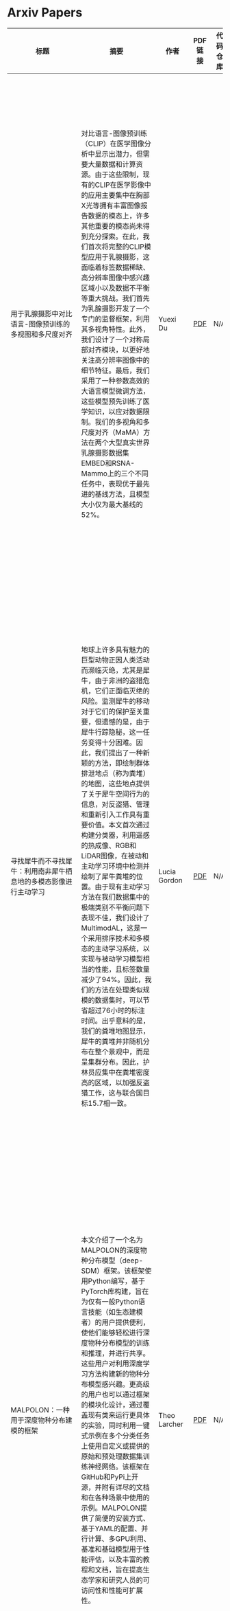 # Arxiv Papers

| 标题  | 摘要 | 作者 | PDF链接 | 代码仓库 | Title | Abstract | 
|-------|---------|----------|-----------|------------------|--------------------|---------|
| 用于乳腺摄影中对比语言-图像预训练的多视图和多尺度对齐 | 对比语言-图像预训练（CLIP）在医学图像分析中显示出潜力，但需要大量数据和计算资源。由于这些限制，现有的CLIP在医学影像中的应用主要集中在胸部X光等拥有丰富图像报告数据的模态上，许多其他重要的模态尚未得到充分探索。在此，我们首次将完整的CLIP模型应用于乳腺摄影，这面临着标签数据稀缺、高分辨率图像中感兴趣区域小以及数据不平衡等重大挑战。我们首先为乳腺摄影开发了一个专门的监督框架，利用其多视角特性。此外，我们设计了一个对称局部对齐模块，以更好地关注高分辨率图像中的细节特征。最后，我们采用了一种参数高效的大语言模型微调方法，这些模型预先训练了医学知识，以应对数据限制。我们的多视角和多尺度对齐（MaMA）方法在两个大型真实世界乳腺摄影数据集EMBED和RSNA-Mammo上的三个不同任务中，表现优于最先进的基线方法，且模型大小仅为最大基线的52%。 | Yuexi Du | [PDF](http://arxiv.org/pdf/2409.18119v1) | N/A | Multi-View and Multi-Scale Alignment for Contrastive Language-Image Pre-training in Mammography | Contrastive Language-Image Pre-training (CLIP) shows promise in medical image analysis but requires substantial data and computational resources. Due to these restrictions, existing CLIP applications in medical imaging focus mainly on modalities like chest X-rays that have abundant image-report data available, leaving many other important modalities under-explored. Here, we propose the first adaptation of the full CLIP model to mammography, which presents significant challenges due to labeled data scarcity, high-resolution images with small regions of interest, and data imbalance. We first develop a specialized supervision framework for mammography that leverages its multi-view nature. Furthermore, we design a symmetric local alignment module to better focus on detailed features in high-resolution images. Lastly, we incorporate a parameter-efficient fine-tuning approach for large language models pre-trained with medical knowledge to address data limitations. Our multi-view and multi-scale alignment (MaMA) method outperforms state-of-the-art baselines for three different tasks on two large real-world mammography datasets, EMBED and RSNA-Mammo, with only 52% model size compared with the largest baseline. |
| 寻找犀牛而不寻找犀牛：利用南非犀牛栖息地的多模态影像进行主动学习 | 地球上许多具有魅力的巨型动物正因人类活动而濒临灭绝，尤其是犀牛，由于非洲的盗猎危机，它们正面临灭绝的风险。监测犀牛的移动对于它们的保护至关重要，但遗憾的是，由于犀牛行踪隐秘，这一任务变得十分困难。因此，我们提出了一种新颖的方法，即绘制群体排泄地点（称为粪堆）的地图，这些地点提供了关于犀牛空间行为的信息，对反盗猎、管理和重新引入工作具有重要价值。本文首次通过构建分类器，利用遥感的热成像、RGB和LiDAR图像，在被动和主动学习环境中检测并绘制了犀牛粪堆的位置。由于现有主动学习方法在我们数据集中的极端类别不平衡问题下表现不佳，我们设计了MultimodAL，这是一个采用排序技术和多模态的主动学习系统，以实现与被动学习模型相当的性能，且标签数量减少了94%。因此，我们的方法在处理类似规模的数据集时，可以节省超过76小时的标注时间。出乎意料的是，我们的粪堆地图显示，犀牛的粪堆并非随机分布在整个景观中，而是呈集群分布。因此，护林员应集中在粪堆密度高的区域，以加强反盗猎工作，这与联合国目标15.7相一致。 | Lucia Gordon | [PDF](http://arxiv.org/pdf/2409.18104v1) | N/A | Find Rhinos without Finding Rhinos: Active Learning with Multimodal Imagery of South African Rhino Habitats | Much of Earth's charismatic megafauna is endangered by human activities, particularly the rhino, which is at risk of extinction due to the poaching crisis in Africa. Monitoring rhinos' movement is crucial to their protection but has unfortunately proven difficult because rhinos are elusive. Therefore, instead of tracking rhinos, we propose the novel approach of mapping communal defecation sites, called middens, which give information about rhinos' spatial behavior valuable to anti-poaching, management, and reintroduction efforts. This paper provides the first-ever mapping of rhino midden locations by building classifiers to detect them using remotely sensed thermal, RGB, and LiDAR imagery in passive and active learning settings. As existing active learning methods perform poorly due to the extreme class imbalance in our dataset, we design MultimodAL, an active learning system employing a ranking technique and multimodality to achieve competitive performance with passive learning models with 94% fewer labels. Our methods could therefore save over 76 hours in labeling time when used on a similarly-sized dataset. Unexpectedly, our midden map reveals that rhino middens are not randomly distributed throughout the landscape; rather, they are clustered. Consequently, rangers should be targeted at areas with high midden densities to strengthen anti-poaching efforts, in line with UN Target 15.7. |
| MALPOLON：一种用于深度物种分布建模的框架 | 本文介绍了一个名为MALPOLON的深度物种分布模型（deep-SDM）框架。该框架使用Python编写，基于PyTorch库构建，旨在为仅有一般Python语言技能（如生态建模者）的用户提供便利，使他们能够轻松进行深度物种分布模型的训练和推理，并进行共享。这些用户对利用深度学习方法构建新的物种分布模型感兴趣。更高级的用户也可以通过框架的模块化设计，通过覆盖现有类来运行更具体的实验，同时利用一键式示例在多个分类任务上使用自定义或提供的原始和预处理数据集训练神经网络。该框架在GitHub和PyPi上开源，并附有详尽的文档和在各种场景中使用的示例。MALPOLON提供了简便的安装方式、基于YAML的配置、并行计算、多GPU利用、基准和基础模型用于性能评估，以及丰富的教程和文档，旨在提高生态学家和研究人员的可访问性和性能可扩展性。 | Theo Larcher | [PDF](http://arxiv.org/pdf/2409.18102v1) | N/A | MALPOLON: A Framework for Deep Species Distribution Modeling | This paper describes a deep-SDM framework, MALPOLON. Written in Python and built upon the PyTorch library, this framework aims to facilitate training and inferences of deep species distribution models (deep-SDM) and sharing for users with only general Python language skills (e.g., modeling ecologists) who are interested in testing deep learning approaches to build new SDMs. More advanced users can also benefit from the framework's modularity to run more specific experiments by overriding existing classes while taking advantage of press-button examples to train neural networks on multiple classification tasks using custom or provided raw and pre-processed datasets. The framework is open-sourced on GitHub and PyPi along with extensive documentation and examples of use in various scenarios. MALPOLON offers straightforward installation, YAML-based configuration, parallel computing, multi-GPU utilization, baseline and foundational models for benchmarking, and extensive tutorials/documentation, aiming to enhance accessibility and performance scalability for ecologists and researchers. |
| 基于人工智能的增强现实技术在卫星装配、集成与测试中的应用 | 人工智能（AI）与增强现实（AR）的结合有望通过提高精度、减少人为错误以及在洁净室环境中提升操作效率，彻底改变卫星的装配、集成和测试（AIT）流程。本文详细介绍了欧洲航天局（ESA）的项目“AI for AR in Satellite AIT”，该项目结合了实时计算机视觉和AR系统，以协助技术人员进行卫星装配。利用微软HoloLens 2作为AR界面，该系统提供了上下文感知的指导和实时反馈，解决了AIT工作流程中物体识别和6D姿态估计的复杂性。所有AI模型的准确率均超过70%，其中检测模型的准确率超过95%，显示出高水平的性能和可靠性。本研究的一个重要贡献在于有效利用合成数据来训练AR应用中的AI模型，解决了在高度动态的卫星环境中获取真实世界数据集的重大挑战，并创建了用于自动标注的分割一切模型（SAMAL），该模型能够自动标注真实数据，速度比人工标注快20倍。研究结果表明，AI驱动的AR系统在自动化关键卫星装配任务方面的有效性，为航天工业未来的创新奠定了基础。 | Alvaro Patricio | [PDF](http://arxiv.org/pdf/2409.18101v1) | N/A | AI-Powered Augmented Reality for Satellite Assembly, Integration and Test | The integration of Artificial Intelligence (AI) and Augmented Reality (AR) is set to transform satellite Assembly, Integration, and Testing (AIT) processes by enhancing precision, minimizing human error, and improving operational efficiency in cleanroom environments. This paper presents a technical description of the European Space Agency's (ESA) project "AI for AR in Satellite AIT," which combines real-time computer vision and AR systems to assist technicians during satellite assembly. Leveraging Microsoft HoloLens 2 as the AR interface, the system delivers context-aware instructions and real-time feedback, tackling the complexities of object recognition and 6D pose estimation in AIT workflows. All AI models demonstrated over 70% accuracy, with the detection model exceeding 95% accuracy, indicating a high level of performance and reliability. A key contribution of this work lies in the effective use of synthetic data for training AI models in AR applications, addressing the significant challenges of obtaining real-world datasets in highly dynamic satellite environments, as well as the creation of the Segmented Anything Model for Automatic Labelling (SAMAL), which facilitates the automatic annotation of real data, achieving speeds up to 20 times faster than manual human annotation. The findings demonstrate the efficacy of AI-driven AR systems in automating critical satellite assembly tasks, setting a foundation for future innovations in the space industry. |
| 自监督预训练用于心血管磁共振电影分割 | 自监督预训练（SSP）在从大型未标注数据集中学习方面显示出有希望的结果，因此可能对自动心血管磁共振（CMR）短轴电影分割有用。然而，关于SSP对分割的益处的不一致报告使得将其应用于CMR变得困难。因此，本研究旨在评估SSP方法在CMR电影分割中的效果。为此，使用了296名受试者的短轴电影堆栈（共90618张2D切片）进行未标注预训练，采用了四种SSP方法：SimCLR、位置对比学习、DINO和掩码图像建模（MIM）。对于每种SSP方法，以及从头开始训练的2D基线模型，使用了不同数量的受试者子集进行有监督的微调。微调后的模型与基线模型在140名受试者的测试数据集中进行了比较，使用了3D Dice相似系数（DSC）进行评估。SSP方法在最大有监督微调子集上的表现与基线相比没有提升（DSC = 0.89）。当仅有10名受试者（231张2D切片）可用于有监督训练时，使用MIM的SSP（DSC = 0.86）比从头开始训练（DSC = 0.82）有所改进。本研究发现，当标注训练数据稀缺时，SSP对CMR电影分割是有价值的，但在有充足标注数据时，对最先进的深度学习方法没有帮助。此外，SSP方法的选择也很重要。代码公开在：https://github.com/q-cardIA/ssp-cmr-cine-segmentation。 | Rob A. J. de Mooij | [PDF](http://arxiv.org/pdf/2409.18100v1) | N/A | Self-supervised Pretraining for Cardiovascular Magnetic Resonance Cine Segmentation | Self-supervised pretraining (SSP) has shown promising results in learning from large unlabeled datasets and, thus, could be useful for automated cardiovascular magnetic resonance (CMR) short-axis cine segmentation. However, inconsistent reports of the benefits of SSP for segmentation have made it difficult to apply SSP to CMR. Therefore, this study aimed to evaluate SSP methods for CMR cine segmentation.   To this end, short-axis cine stacks of 296 subjects (90618 2D slices) were used for unlabeled pretraining with four SSP methods; SimCLR, positional contrastive learning, DINO, and masked image modeling (MIM). Subsets of varying numbers of subjects were used for supervised fine-tuning of 2D models for each SSP method, as well as to train a 2D baseline model from scratch. The fine-tuned models were compared to the baseline using the 3D Dice similarity coefficient (DSC) in a test dataset of 140 subjects.   The SSP methods showed no performance gains with the largest supervised fine-tuning subset compared to the baseline (DSC = 0.89). When only 10 subjects (231 2D slices) are available for supervised training, SSP using MIM (DSC = 0.86) improves over training from scratch (DSC = 0.82).   This study found that SSP is valuable for CMR cine segmentation when labeled training data is scarce, but does not aid state-of-the-art deep learning methods when ample labeled data is available. Moreover, the choice of SSP method is important. The code is publicly available at: https://github.com/q-cardIA/ssp-cmr-cine-segmentation |
| EfficientCrackNet：一种用于裂缝分割的轻量级模型 | 裂缝检测，特别是从路面图像中进行检测，由于存在诸如强度不均匀、复杂拓扑结构、低对比度和噪声背景等固有复杂性，在计算机视觉领域构成了一个巨大的挑战。自动化裂缝检测对于维护建筑物、路面和桥梁等关键基础设施的结构完整性至关重要。现有的轻量级方法常常面临计算效率低下、复杂的裂缝模式和困难的背景等问题，导致检测不准确且不适用于实际应用。为了解决这些限制，我们提出了EfficientCrackNet，这是一种轻量级混合模型，结合了卷积神经网络（CNN）和变换器，用于精确的裂缝分割。EfficientCrackNet集成了深度可分离卷积（DSC）层和MobileViT块，以捕捉全局和局部特征。该模型采用了边缘提取方法（EEM），无需预训练即可进行高效的裂缝边缘检测，并使用超轻量级子空间注意力模块（ULSAM）来增强特征提取。在三个基准数据集Crack500、DeepCrack和GAPs384上的广泛实验表明，EfficientCrackNet在性能上优于现有的轻量级模型，同时仅需要0.26M参数和0.483 GFLOPs（G）。所提出的模型在准确性和计算效率之间提供了最佳平衡，优于最先进的轻量级模型，并为实际裂缝分割提供了一个强大且适应性强的解决方案。 | Abid Hasan Zim | [PDF](http://arxiv.org/pdf/2409.18099v1) | N/A | EfficientCrackNet: A Lightweight Model for Crack Segmentation | Crack detection, particularly from pavement images, presents a formidable challenge in the domain of computer vision due to several inherent complexities such as intensity inhomogeneity, intricate topologies, low contrast, and noisy backgrounds. Automated crack detection is crucial for maintaining the structural integrity of essential infrastructures, including buildings, pavements, and bridges. Existing lightweight methods often face challenges including computational inefficiency, complex crack patterns, and difficult backgrounds, leading to inaccurate detection and impracticality for real-world applications. To address these limitations, we propose EfficientCrackNet, a lightweight hybrid model combining Convolutional Neural Networks (CNNs) and transformers for precise crack segmentation. EfficientCrackNet integrates depthwise separable convolutions (DSC) layers and MobileViT block to capture both global and local features. The model employs an Edge Extraction Method (EEM) and for efficient crack edge detection without pretraining, and Ultra-Lightweight Subspace Attention Module (ULSAM) to enhance feature extraction. Extensive experiments on three benchmark datasets Crack500, DeepCrack, and GAPs384 demonstrate that EfficientCrackNet achieves superior performance compared to existing lightweight models, while requiring only 0.26M parameters, and 0.483 FLOPs (G). The proposed model offers an optimal balance between accuracy and computational efficiency, outperforming state-of-the-art lightweight models, and providing a robust and adaptable solution for real-world crack segmentation. |
| DiffSSC：使用去噪扩散概率模型进行语义激光扫描补全 | 感知系统在自动驾驶中起着至关重要的作用，结合了多种传感器和相应的计算机视觉算法。3D LiDAR传感器广泛用于捕捉车辆周围环境的稀疏点云。然而，由于这些点云的稀疏性和缺乏语义信息，此类系统难以感知被遮挡区域和场景中的间隙。为了应对这些挑战，语义场景补全（Semantic Scene Completion, SSC）旨在通过给定的原始LiDAR测量数据，联合预测场景中未观测到的几何和语义信息，以实现更完整的场景表示。基于扩散模型在图像生成和超分辨率任务中取得的显著成果，我们提出将其扩展应用于SSC，通过分别在点和语义空间中实现噪声化和去噪扩散过程。为了控制生成过程，我们采用语义LiDAR点云作为条件输入，并设计局部和全局正则化损失以稳定去噪过程。我们在自动驾驶数据集上评估了我们的方法，结果表明我们的方法在SSC任务上优于现有的最先进技术。 | Helin Cao | [PDF](http://arxiv.org/pdf/2409.18092v1) | N/A | DiffSSC: Semantic LiDAR Scan Completion using Denoising Diffusion Probabilistic Models | Perception systems play a crucial role in autonomous driving, incorporating multiple sensors and corresponding computer vision algorithms. 3D LiDAR sensors are widely used to capture sparse point clouds of the vehicle's surroundings. However, such systems struggle to perceive occluded areas and gaps in the scene due to the sparsity of these point clouds and their lack of semantics. To address these challenges, Semantic Scene Completion (SSC) jointly predicts unobserved geometry and semantics in the scene given raw LiDAR measurements, aiming for a more complete scene representation. Building on promising results of diffusion models in image generation and super-resolution tasks, we propose their extension to SSC by implementing the noising and denoising diffusion processes in the point and semantic spaces individually. To control the generation, we employ semantic LiDAR point clouds as conditional input and design local and global regularization losses to stabilize the denoising process. We evaluate our approach on autonomous driving datasets and our approach outperforms the state-of-the-art for SSC. |
| GSON：基于群体的社会导航框架与大型多模态模型 | 随着服务机器人和自主车辆在以人为中心的环境中的数量不断增加，它们的需求已不仅仅局限于导航到目的地。它们还必须考虑动态的社会背景，并确保在共享空间中对他人保持尊重和舒适，这对感知和规划提出了重大挑战。在本文中，我们提出了一个基于群体的社会导航框架GSON，通过提升大型多模态模型（LMM）的视觉推理能力，使移动机器人能够感知并利用其周围的社会群体。在感知方面，我们应用视觉提示技术来零样本提取行人之间的社会关系，并将结果与一个强大的行人检测和跟踪管道相结合，以缓解LMM推理速度低的问题。在获得感知结果后，规划系统被设计为避免破坏当前的社会结构。我们采用基于社会结构的中间层规划器作为全局路径规划和局部运动规划之间的桥梁，以保持全局上下文和反应性响应。所提出的方法在涉及复杂社会结构理解和推理的真实世界移动机器人导航任务中得到了验证。实验结果表明，与几种基线方法相比，该系统在这些场景中的有效性。 | Shangyi Luo | [PDF](http://arxiv.org/pdf/2409.18084v1) | N/A | GSON: A Group-based Social Navigation Framework with Large Multimodal Model | As the number of service robots and autonomous vehicles in human-centered environments grows, their requirements go beyond simply navigating to a destination. They must also take into account dynamic social contexts and ensure respect and comfort for others in shared spaces, which poses significant challenges for perception and planning. In this paper, we present a group-based social navigation framework GSON to enable mobile robots to perceive and exploit the social group of their surroundings by leveling the visual reasoning capability of the Large Multimodal Model (LMM). For perception, we apply visual prompting techniques to zero-shot extract the social relationship among pedestrians and combine the result with a robust pedestrian detection and tracking pipeline to alleviate the problem of low inference speed of the LMM. Given the perception result, the planning system is designed to avoid disrupting the current social structure. We adopt a social structure-based mid-level planner as a bridge between global path planning and local motion planning to preserve the global context and reactive response. The proposed method is validated on real-world mobile robot navigation tasks involving complex social structure understanding and reasoning. Experimental results demonstrate the effectiveness of the system in these scenarios compared with several baselines. |
| SKT：将状态感知的关键点轨迹与视觉-语言模型集成，用于机器人服装操作 | 自动化处理服装对辅助机器人来说是一个重大挑战，因为服装具有多样性和可变形性。传统方法通常需要为每种服装类型单独建模，这限制了可扩展性和适应性。相比之下，本文提出了一种使用视觉语言模型（VLM）的统一方法，以提高跨不同服装类别的关键点预测。通过解释视觉和语义信息，我们的模型使机器人能够使用单一模型管理不同的服装状态。我们利用先进的模拟技术创建了一个大规模的合成数据集，无需大量真实世界数据即可进行可扩展的训练。实验结果表明，基于VLM的方法显著提高了关键点检测的准确性和任务成功率，为机器人服装处理提供了更灵活和通用的解决方案。此外，这项研究还强调了VLM在单一框架内统一各种服装处理任务的潜力，为未来在家居自动化和辅助机器人领域的更广泛应用铺平了道路。 | Xin Li | [PDF](http://arxiv.org/pdf/2409.18082v1) | N/A | SKT: Integrating State-Aware Keypoint Trajectories with Vision-Language Models for Robotic Garment Manipulation | Automating garment manipulation poses a significant challenge for assistive robotics due to the diverse and deformable nature of garments. Traditional approaches typically require separate models for each garment type, which limits scalability and adaptability. In contrast, this paper presents a unified approach using vision-language models (VLMs) to improve keypoint prediction across various garment categories. By interpreting both visual and semantic information, our model enables robots to manage different garment states with a single model. We created a large-scale synthetic dataset using advanced simulation techniques, allowing scalable training without extensive real-world data. Experimental results indicate that the VLM-based method significantly enhances keypoint detection accuracy and task success rates, providing a more flexible and general solution for robotic garment manipulation. In addition, this research also underscores the potential of VLMs to unify various garment manipulation tasks within a single framework, paving the way for broader applications in home automation and assistive robotics for future. |
| 在遵循自然语言指令之前推断人类的意图 | 为了让AI代理能够对人类有所帮助，它们应当能够遵循自然语言指令，在人类环境中完成日常的合作任务。然而，真实的人类指令本身具有模糊性，因为说话者假设听者对其隐藏的目标和意图有足够的先验知识。标准的语言接地和规划方法无法解决这种模糊性，因为它们没有将人类的内在目标建模为环境中的额外部分可观察因素。我们提出了一种新的框架，称为“遵循指令与社会化及具身推理”（Follow Instructions with Social and Embodied Reasoning, FISER），旨在更好地遵循合作具身任务中的自然语言指令。我们的框架明确地将人类目标和意图作为中间推理步骤进行推断。我们实现了一系列基于Transformer的模型，并在一个具有挑战性的基准测试HandMeThat上对其进行了评估。实证结果表明，在使用行动计划之前，通过社会推理明确推断人类意图的方法优于纯粹的端到端方法。我们还与一些强基线进行了比较，包括在最大可用预训练语言模型上进行的“思维链”提示，发现FISER在所研究的具身社会推理任务中表现更佳，达到了HandMeThat上的最新技术水平。 | Yanming Wan | [PDF](http://arxiv.org/pdf/2409.18073v1) | N/A | Infer Human's Intentions Before Following Natural Language Instructions | For AI agents to be helpful to humans, they should be able to follow natural language instructions to complete everyday cooperative tasks in human environments. However, real human instructions inherently possess ambiguity, because the human speakers assume sufficient prior knowledge about their hidden goals and intentions. Standard language grounding and planning methods fail to address such ambiguities because they do not model human internal goals as additional partially observable factors in the environment. We propose a new framework, Follow Instructions with Social and Embodied Reasoning (FISER), aiming for better natural language instruction following in collaborative embodied tasks. Our framework makes explicit inferences about human goals and intentions as intermediate reasoning steps. We implement a set of Transformer-based models and evaluate them over a challenging benchmark, HandMeThat. We empirically demonstrate that using social reasoning to explicitly infer human intentions before making action plans surpasses purely end-to-end approaches. We also compare our implementation with strong baselines, including Chain of Thought prompting on the largest available pre-trained language models, and find that FISER provides better performance on the embodied social reasoning tasks under investigation, reaching the state-of-the-art on HandMeThat. |
